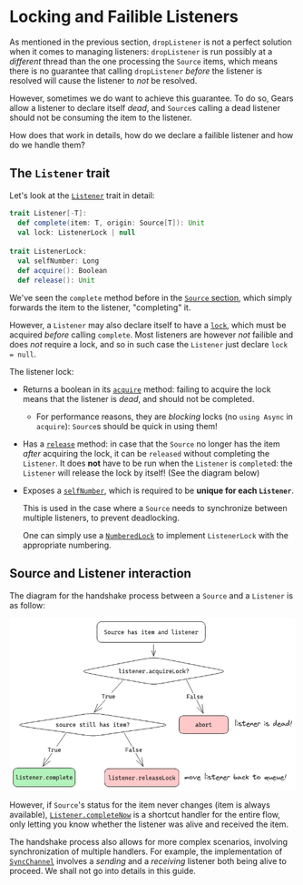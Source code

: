 # Locking and Failible Listeners

As mentioned in the previous section, `dropListener` is not a perfect solution when it comes
to managing listeners:
`dropListener` is run possibly at a *different* thread than the one processing the `Source` items,
which means there is no guarantee that calling `dropListener` *before* the listener is resolved
will cause the listener to _not_ be resolved.

However, sometimes we do want to achieve this guarantee.
To do so, Gears allow a listener to declare itself _dead_, and `Source`s calling a dead listener
should not be consuming the item to the listener.

How does that work in details, how do we declare a failible listener and how do we handle them?

## The `Listener` trait

Let's look at the [`Listener`](https://lampepfl.github.io/gears/api/gears/async/Listener.html) trait in detail:

```scala
trait Listener[-T]:
  def complete(item: T, origin: Source[T]): Unit
  val lock: ListenerLock | null

trait ListenerLock:
  val selfNumber: Long
  def acquire(): Boolean
  def release(): Unit
```

We've seen the `complete` method before in the [`Source` section](./sources.md), which simply
forwards the item to the listener, "completing" it.

However, a `Listener` may also declare itself to have a [`lock`](https://lampepfl.github.io/gears/api/gears/async/Listener.html#lock-0),
which must be acquired _before_ calling `complete`.
Most listeners are however _not_ failible and does _not_ require a lock, and so in such case the `Listener`
just declare `lock = null`.

The listener lock:
- Returns a boolean in its [`acquire`](https://lampepfl.github.io/gears/api/gears/async/Listener$$ListenerLock.html#acquire-fffff760) method:
  failing to acquire the lock means that the listener is _dead_, and should not be completed.
  - For performance reasons, they are *blocking* locks (no `using Async` in `acquire`): `Source`s should be quick in using them!
- Has a [`release`](https://lampepfl.github.io/gears/api/gears/async/Listener$$ListenerLock.html#release-94c) method:
  in case that the `Source` no longer has the item *after* acquiring the lock, it can be `released` without completing the `Listener`.
  It does **not** have to be run when the `Listener` is `complete`d: the `Listener` will release the lock by itself! (See the diagram below)
- Exposes a [`selfNumber`](https://lampepfl.github.io/gears/api/gears/async/Listener$$ListenerLock.html#selfNumber-0), which is required
  to be **unique for each `Listener`**.

  This is used in the case where a `Source` needs to synchronize between multiple listeners, to prevent deadlocking.

  One can simply use a [`NumberedLock`](https://lampepfl.github.io/gears/api/gears/async/Listener$$NumberedLock.html) to implement
  `ListenerLock` with the appropriate numbering.

## Source and Listener interaction

The diagram for the handshake process between a `Source` and a `Listener` is as follow:

![Flow for a Source to process a listener](../images/flow_listener_lock.png)

However, if `Source`'s status for the item never changes (item is always available),
[`Listener.completeNow`](https://lampepfl.github.io/gears/api/gears/async/Listener.html#completeNow-fffff34e)
is a shortcut handler for the entire flow, only letting you know whether the listener was alive and
received the item.

The handshake process also allows for more complex scenarios, involving synchronization of multiple handlers.
For example,
the implementation of [`SyncChannel`](https://github.com/lampepfl/gears/blob/main/shared/src/main/scala/async/channels.scala)
involves a *sending* and a *receiving* listener both being alive to proceed.
We shall not go into details in this guide.
